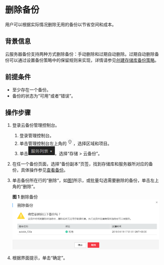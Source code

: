 # 删除备份<a name="cbr_03_0015"></a>

用户可以根据实际情况删除无用的备份以节省空间和成本。

## 背景信息<a name="section55061267104634"></a>

云服务器备份支持两种方式删除备份：手动删除和过期自动删除。过期自动删除备份可以通过设置备份策略中的保留规则来实现，详情请参见[创建存储库备份策略](创建存储库备份策略.md)。

## 前提条件<a name="section17298602104539"></a>

-   至少存在一个备份。
-   备份的状态为“可用”或者“错误”。

## 操作步骤<a name="section4477135171211"></a>

1.  登录云备份管理控制台。
    1.  登录管理控制台。
    2.  单击管理控制台左上角的![](figures/icon-region.png)，选择区域和项目。
    3.  单击![](figures/icon-list.png)，选择“存储 \> 云备份”。

2.  在任一个备份页面，选择“备份副本“页签，找到存储库和服务器所对应的备份，具体操作参见[查看备份](查看备份.md)。
3.  单击备份所在行的“删除“，如[图1](#fig1233612574363)所示，或批量勾选需要删除的备份，单击左上角的“删除”。

    **图 1**  删除备份<a name="fig1233612574363"></a>  
    ![](figures/删除备份.png "删除备份")

4.  根据界面提示，单击“确定”。

